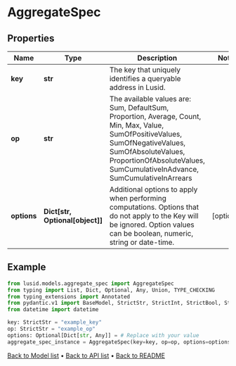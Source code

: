 # AggregateSpec

## Properties
Name | Type | Description | Notes
------------ | ------------- | ------------- | -------------
**key** | **str** | The key that uniquely identifies a queryable address in Lusid. | 
**op** | **str** | The available values are: Sum, DefaultSum, Proportion, Average, Count, Min, Max, Value, SumOfPositiveValues, SumOfNegativeValues, SumOfAbsoluteValues, ProportionOfAbsoluteValues, SumCumulativeInAdvance, SumCumulativeInArrears | 
**options** | **Dict[str, Optional[object]]** | Additional options to apply when performing computations. Options that do not apply to the Key will be  ignored. Option values can be boolean, numeric, string or date-time. | [optional] 
## Example

```python
from lusid.models.aggregate_spec import AggregateSpec
from typing import List, Dict, Optional, Any, Union, TYPE_CHECKING
from typing_extensions import Annotated
from pydantic.v1 import BaseModel, StrictStr, StrictInt, StrictBool, StrictFloat, StrictBytes, Field, validator, ValidationError, conlist, constr
from datetime import datetime

key: StrictStr = "example_key"
op: StrictStr = "example_op"
options: Optional[Dict[str, Any]] = # Replace with your value
aggregate_spec_instance = AggregateSpec(key=key, op=op, options=options)

```

[Back to Model list](../README.md#documentation-for-models) &#8226; [Back to API list](../README.md#documentation-for-api-endpoints) &#8226; [Back to README](../README.md)

